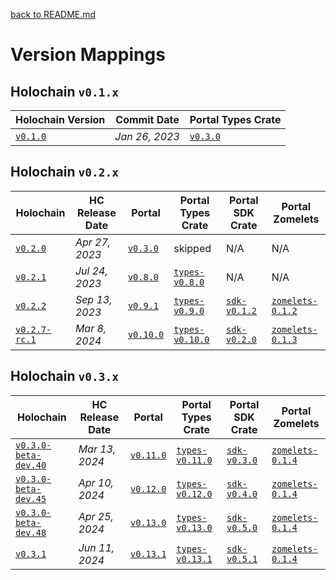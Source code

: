 [back to README.md](README.md)

# Version Mappings


## Holochain `v0.1.x`

| Holochain Version                                                                                | Commit Date    | Portal Types Crate                                              |
|--------------------------------------------------------------------------------------------------|----------------|-----------------------------------------------------------------|
| [`v0.1.0`](https://github.com/holochain/holochain/tree/41150668b18a57f4dc801a0b3439c1c76e149064) | *Jan 26, 2023* | [`v0.3.0`](https://github.com/holochain/portal-dna/tree/v0.3.0) |


## Holochain `v0.2.x`

| Holochain                                                                                       | HC Release Date | Portal                                                                                      | Portal Types Crate                                                                       | Portal SDK Crate                                                        | Portal Zomelets                                                                  |
|-------------------------------------------------------------------------------------------------|-----------------|---------------------------------------------------------------------------------------------|------------------------------------------------------------------------------------------|-------------------------------------------------------------------------|----------------------------------------------------------------------------------|
| [`v0.2.0`](https://github.com/holochain/holochain/tree/holochain-0.2.0)                         | *Apr 27, 2023*  | [`v0.3.0`](https://github.com/holochain/portal-dna/tree/v0.3.0)                             | skipped                                                                                  | N/A                                                                     | N/A                                                                              |
| [`v0.2.1`](https://github.com/holochain/holochain/tree/holochain-0.2.1)                         | *Jul 24, 2023*  | [`v0.8.0`](https://github.com/holochain/portal-dna/tree/v0.8.0)                             | [`types-v0.8.0`](https://github.com/holochain/portal-dna/tree/types-v0.8.0)              | N/A                                                                     | N/A                                                                              |
| [`v0.2.2`](https://github.com/holochain/holochain/tree/holochain-0.2.2)                         | *Sep 13, 2023*  | [`v0.9.1`](https://github.com/holochain/portal-dna/tree/v0.9.1)                             | [`types-v0.9.0`](https://github.com/holochain/portal-dna/tree/types-v0.9.0)              | [`sdk-v0.1.2`](https://github.com/holochain/portal-dna/tree/sdk-v0.1.0) | [`zomelets-0.1.2`](https://github.com/holochain/portal-dna/tree/zomelets-v0.1.2) |
| [`v0.2.7-rc.1`](https://github.com/holochain/holochain/tree/holochain-0.2.7-rc.1)               | *Mar 8, 2024*   | [`v0.10.0`](https://github.com/holochain/portal-dna/tree/v0.10.0)                           | [`types-v0.10.0`](https://github.com/holochain/portal-dna/tree/types-v0.10.0)            | [`sdk-v0.2.0`](https://github.com/holochain/portal-dna/tree/sdk-v0.2.0) | [`zomelets-0.1.3`](https://github.com/holochain/portal-dna/tree/zomelets-v0.1.3) |


## Holochain `v0.3.x`

| Holochain                                                                                       | HC Release Date | Portal                                                            | Portal Types Crate                                                            | Portal SDK Crate                                                        | Portal Zomelets                                                                  |
|-------------------------------------------------------------------------------------------------|-----------------|-------------------------------------------------------------------|-------------------------------------------------------------------------------|-------------------------------------------------------------------------|----------------------------------------------------------------------------------|
| [`v0.3.0-beta-dev.40`](https://github.com/holochain/holochain/tree/holochain-0.3.0-beta-dev.40) | *Mar 13, 2024*  | [`v0.11.0`](https://github.com/holochain/portal-dna/tree/v0.11.0) | [`types-v0.11.0`](https://github.com/holochain/portal-dna/tree/types-v0.11.0) | [`sdk-v0.3.0`](https://github.com/holochain/portal-dna/tree/sdk-v0.3.0) | [`zomelets-0.1.4`](https://github.com/holochain/portal-dna/tree/zomelets-v0.1.4) |
| [`v0.3.0-beta-dev.45`](https://github.com/holochain/holochain/tree/holochain-0.3.0-beta-dev.45) | *Apr 10, 2024*  | [`v0.12.0`](https://github.com/holochain/portal-dna/tree/v0.12.0) | [`types-v0.12.0`](https://github.com/holochain/portal-dna/tree/types-v0.12.0) | [`sdk-v0.4.0`](https://github.com/holochain/portal-dna/tree/sdk-v0.4.0) | [`zomelets-0.1.4`](https://github.com/holochain/portal-dna/tree/zomelets-v0.1.4) |
| [`v0.3.0-beta-dev.48`](https://github.com/holochain/holochain/tree/holochain-0.3.0-beta-dev.48) | *Apr 25, 2024*  | [`v0.13.0`](https://github.com/holochain/portal-dna/tree/v0.13.0) | [`types-v0.13.0`](https://github.com/holochain/portal-dna/tree/types-v0.13.0) | [`sdk-v0.5.0`](https://github.com/holochain/portal-dna/tree/sdk-v0.5.0) | [`zomelets-0.1.4`](https://github.com/holochain/portal-dna/tree/zomelets-v0.1.4) |
| [`v0.3.1`](https://github.com/holochain/holochain/tree/holochain-0.3.1)                         | *Jun 11, 2024*  | [`v0.13.1`](https://github.com/holochain/portal-dna/tree/v0.13.1) | [`types-v0.13.1`](https://github.com/holochain/portal-dna/tree/types-v0.13.1) | [`sdk-v0.5.1`](https://github.com/holochain/portal-dna/tree/sdk-v0.5.1) | [`zomelets-0.1.4`](https://github.com/holochain/portal-dna/tree/zomelets-v0.1.4) |
